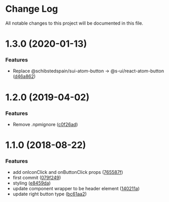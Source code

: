 # Change Log

All notable changes to this project will be documented in this file.

# 1.3.0 (2020-01-13)


### Features

* Replace @schibstedspain/sui-atom-button -> @s-ui/react-atom-button ([d46a862](https://github.com/SUI-Components/schibsted-spain-components/commit/d46a862f9182f9670f2d3b5c4cd38ca6da13e6ae))



# 1.2.0 (2019-04-02)


### Features

* Remove .npmignore ([c0f26ad](https://github.com/SUI-Components/schibsted-spain-components/commit/c0f26ad20347d10ec3256e8a15dfe81859b7e3d8))



# 1.1.0 (2018-08-22)


### Features

* add onIconClick and onButtonClick props ([765587f](https://github.com/SUI-Components/schibsted-spain-components/commit/765587faf99e66aa49a78145a28799b25a708b95))
* first commit ([079f249](https://github.com/SUI-Components/schibsted-spain-components/commit/079f2495441836665e651560b95f5e419d9e4b5e))
* styling ([e8459da](https://github.com/SUI-Components/schibsted-spain-components/commit/e8459dac559f7073aa6e775bc0d410ad40cb8d1a))
* update component wrapper to be header element ([140211a](https://github.com/SUI-Components/schibsted-spain-components/commit/140211a71494b808254776c3b1637f0598fd4648))
* update right button type ([bc61aa2](https://github.com/SUI-Components/schibsted-spain-components/commit/bc61aa2ce719c20062449eacf0d63ed05fc72513))



